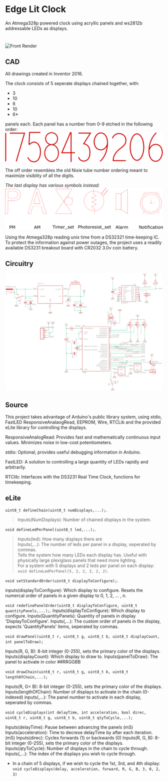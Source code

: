 # Edge Lit Clock

An Atmega328p powered clock using acryllic panels and ws2812b addressable LEDs as displays.
#
![Front Render](https://github.com/ArmaniKorsich/Edge-Lit-Clock/blob/master/Images/Clock%20Views.png)

## CAD

All drawings created in Inventor 2016.

The clock consists of 5 seperate displays chained together, with:
* 3
* 10
* 6
* 10
* 6*

panels each. Each panel has a number from 0-9 etched in the following order:  
![Numerals](https://github.com/ArmaniKorsich/Edge-Lit-Clock/blob/master/Images/Numerals.png)

The off order resembles the old Nixie tube number ordering meant to maximize visiblity of all the digits.

*The last display has various symbols instead:*  
![alpha Symbols](https://github.com/ArmaniKorsich/Edge-Lit-Clock/blob/master/Images/AlphaChar.png)

Using the Atmega328p reading unix time from a DS32321 time-keeping IC.  
To protect the information against power outages, the project uses a readily available DS3231 breakout board with CR2032 3.0v coin battery.

## Circuitry

![Front Render](https://github.com/ArmaniKorsich/Edge-Lit-Clock/blob/master/Images/Schematic.png)

## Source

This project takes advantage of Arduino's public library system, using 
stdio, FastLED ResponsiveAnalaogRead, EEPROM, Wire, RTCLib
and the provided eLite library for controlling the displays.

ResponsiveAnalogRead: Provides fast and mathematically continuous input values. Minimizes noise in low-cost potentiometers.

stdio: Optional, provides useful debugging information in Arduino.

FastLED: A solution to controlling a large quantity of LEDs rapidly and arbitrarily.

RTClib: Interfaces with the DS3231 Real Time Clock, functions for timekeeping.

## eLite

`uint8_t defineChain(uint8_t numDisplays,...);`. 
> Inputs(NumDisplays): Number of chained displays in the system.  

`void defineLedPerPanel(uint8_t led,...);`. 
> Inputs(led): How many displays there are  
> Inputs(,...): The number of leds per panel in a display, seperated by commas.  
> Tells the system how many LEDs each display has. Useful with physically large plexiglass panels that need more lighting.  
> For a system with 5 displays and 2 leds per panel on each display:  
`void defineLedPerPanel(5, 2, 2, 2, 2, 2)`. 

`void setStandardOrder(uint8_t displayToConfigure);`. 

inputs(displayToConfigure): Which display to configure. 
Resets the numercal order of panels in a given display to 0, 1, 2, ... , n. 

`void redefinePanelOrder(uint8_t displayToConfigure, uint8_t quantityPanels,...);`. 
Inputs(displayToConfigure): Which display to configure. 
Inputs(QuantityPanels): Quantity of panels in display 'DisplayToConfigure'. 
Inputs(,...): The custom order of panels in the display, expects 'QuantityPanels' items, seperated by commas.  

`void drawPanel(uint8_t r, uint8_t g, uint8_t b, uint8_t displayCount, int panelToDraw);`

Inputs(R, G, B): 8-bit integer (0-255), sets the primary color of the displays.
Inputs(displayCount): Which display to draw to.
Inputs(panelToDraw): The panel to activate in color ##RRGGBB
 
`void drawChain(uint8_t r, uint8_t g, uint8_t b, uint8_t lengthOfChain,...);`

Inputs(R, G< B): 8-bit integer (0-255), sets the primary color of the displays.
Inputs(lengthOfChain): Number of displays to activate in the chain (0-indexed)
inputs(,...): The panel number to activate in each display, seperated by commas.
 
 
`void cycleDisplays(int delayTime, int acceleration, bool direc, uint8_t r, uint8_t g, uint8_t b, uint8_t qtyToCycle,...);`

Inputs(delayTime): Pause between advancing the panels (mS)
Inputs(acceleration): Time to decrese delayTime by after each iteration. (mS)
Inputs(direc): Cycles forwards (1) or backwards (0)
Inputs(R, G, B): 8-bit integer (0-255), sets the primary color of the displays.
Inputs(qtyToCycle): Number of displays in the chain to cycle through.
Inputs(,...): The index of the displays you wish to cycle through.
* In a chain of 5 displays, if we wish to cycle the 1st, 3rd, and 4th display:
`void cycleDisplays(delay, acceleration, forward, R, G, B, 3, 0, 2, 3)`

